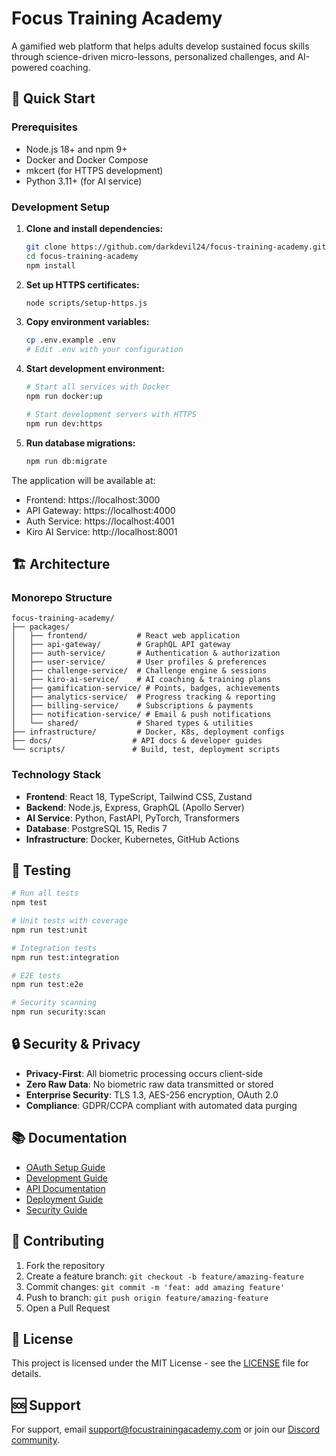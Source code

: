 # Focus Training Academy

A gamified web platform that helps adults develop sustained focus skills through science-driven micro-lessons, personalized challenges, and AI-powered coaching.

## 🚀 Quick Start

### Prerequisites

- Node.js 18+ and npm 9+
- Docker and Docker Compose
- mkcert (for HTTPS development)
- Python 3.11+ (for AI service)

### Development Setup

1. **Clone and install dependencies:**
   ```bash
   git clone https://github.com/darkdevil24/focus-training-academy.git
   cd focus-training-academy
   npm install
   ```

2. **Set up HTTPS certificates:**
   ```bash
   node scripts/setup-https.js
   ```

3. **Copy environment variables:**
   ```bash
   cp .env.example .env
   # Edit .env with your configuration
   ```

4. **Start development environment:**
   ```bash
   # Start all services with Docker
   npm run docker:up
   
   # Start development servers with HTTPS
   npm run dev:https
   ```

5. **Run database migrations:**
   ```bash
   npm run db:migrate
   ```

The application will be available at:
- Frontend: https://localhost:3000
- API Gateway: https://localhost:4000
- Auth Service: https://localhost:4001
- Kiro AI Service: http://localhost:8001

## 🏗️ Architecture

### Monorepo Structure

```
focus-training-academy/
├── packages/
│   ├── frontend/           # React web application
│   ├── api-gateway/        # GraphQL API gateway
│   ├── auth-service/       # Authentication & authorization
│   ├── user-service/       # User profiles & preferences
│   ├── challenge-service/  # Challenge engine & sessions
│   ├── kiro-ai-service/    # AI coaching & training plans
│   ├── gamification-service/ # Points, badges, achievements
│   ├── analytics-service/  # Progress tracking & reporting
│   ├── billing-service/    # Subscriptions & payments
│   ├── notification-service/ # Email & push notifications
│   └── shared/             # Shared types & utilities
├── infrastructure/         # Docker, K8s, deployment configs
├── docs/                  # API docs & developer guides
└── scripts/               # Build, test, deployment scripts
```

### Technology Stack

- **Frontend**: React 18, TypeScript, Tailwind CSS, Zustand
- **Backend**: Node.js, Express, GraphQL (Apollo Server)
- **AI Service**: Python, FastAPI, PyTorch, Transformers
- **Database**: PostgreSQL 15, Redis 7
- **Infrastructure**: Docker, Kubernetes, GitHub Actions

## 🧪 Testing

```bash
# Run all tests
npm test

# Unit tests with coverage
npm run test:unit

# Integration tests
npm run test:integration

# E2E tests
npm run test:e2e

# Security scanning
npm run security:scan
```

## 🔒 Security & Privacy

- **Privacy-First**: All biometric processing occurs client-side
- **Zero Raw Data**: No biometric raw data transmitted or stored
- **Enterprise Security**: TLS 1.3, AES-256 encryption, OAuth 2.0
- **Compliance**: GDPR/CCPA compliant with automated data purging

## 📚 Documentation

- [OAuth Setup Guide](./docs/oauth-setup-guide.md)
- [Development Guide](./docs/development.md)
- [API Documentation](./docs/api.md)
- [Deployment Guide](./docs/deployment.md)
- [Security Guide](./docs/security.md)

## 🤝 Contributing

1. Fork the repository
2. Create a feature branch: `git checkout -b feature/amazing-feature`
3. Commit changes: `git commit -m 'feat: add amazing feature'`
4. Push to branch: `git push origin feature/amazing-feature`
5. Open a Pull Request

## 📄 License

This project is licensed under the MIT License - see the [LICENSE](LICENSE) file for details.

## 🆘 Support

For support, email support@focustrainingacademy.com or join our [Discord community](https://discord.gg/focus-academy).
